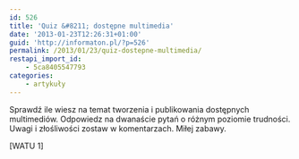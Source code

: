```yaml
---
id: 526
title: 'Quiz &#8211; dostępne multimedia'
date: '2013-01-23T12:26:31+01:00'
guid: 'http://informaton.pl/?p=526'
permalink: /2013/01/23/quiz-dostepne-multimedia/
restapi_import_id:
    - 5ca8405547793
categories:
    - artykuły
---
```


Sprawdź ile wiesz na temat tworzenia i publikowania dostępnych multimediów. Odpowiedz na dwanaście pytań o różnym poziomie trudności. Uwagi i złośliwości zostaw w komentarzach. Miłej zabawy.

\[WATU 1\]
